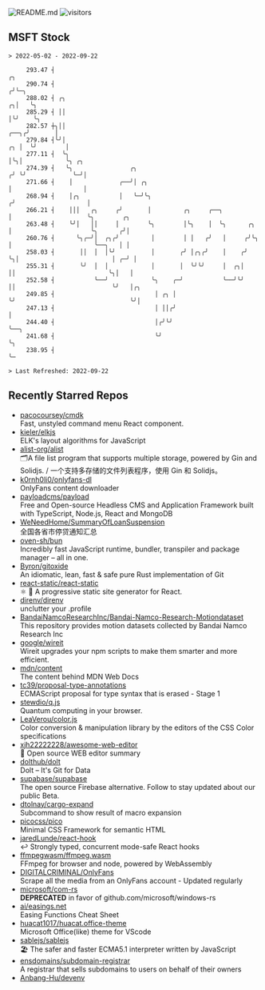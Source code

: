 ![README.md](https://github.com/Gerhut/Gerhut/workflows/README.md/badge.svg)
![visitors](https://visitors.vercel.app/Gerhut/Gerhut?token=8cf69d1f6813d272ef062726b6070c9be4ff72038cfe5a7ded7384a8da65d866)

## MSFT Stock

```
> 2022-05-02 - 2022-09-22

     293.47 ┤                                                                       ╭╮                           
     290.74 ┤                                                                      ╭╯╰─╮                         
     288.02 ┤ ╭╮                                                                 ╭╮│   ╰╮                        
     285.29 ┤ ││                                                                 │╰╯    ╰╮                       
     282.57 ┼╮││                                                            ╭──╮╭╯       │                       
     279.84 ┤╰╯│                                                         ╭╮ │  ╰╯        │                       
     277.11 ┤  ╰╮                                                        │╰╮│            ╰╮ ╭╮                   
     274.39 ┤   ╰╮                ╭╮                                    ╭╯ ╰╯             ╰─╯│                   
     271.66 ┤    │             ╭──╯│ ╭╮                                 │                    │                   
     268.94 ┤    │╭╮           │   ╰─╯╰╮                               ╭╯                    │                   
     266.21 ┤    │││   ╭╮     ╭╯       │         ╭╮     ╭──╮           │                     ╰╮        ╭╮        
     263.48 ┤    ╰╯│   ││     │        ╰╮        │╰╮    │  ╰╮      ╭╮  │                      ╰╮      ╭╯│        
     260.76 ┤      ╰╮╭─╯│  ╭╮╭╯         │        │ │   ╭╯   │     ╭╯╰╮ │                       ╰──╮   │ │        
     258.03 ┤       ││  │  │╰╯          │       ╭╯ │╭╮╭╯    │    ╭╯  ╰╮│                          │ ╭─╯ │        
     255.31 ┤       ╰╯  │  │            │       │  ╰╯╰╯     │  ╭╮│    ││                          ╰╮│   │        
     252.58 ┤           ╰──╯            ╰╮    ╭─╯           ╰──╯╰╯    ││                           ╰╯   │╭╮      
     249.85 ┤                            │ ╭╮ │                       ╰╯                                ╰╯│      
     247.13 ┤                            │ ││╭╯                                                           │      
     244.40 ┤                            │╭╯╰╯                                                            ╰──╮   
     241.68 ┤                            ╰╯                                                                  ╰╮  
     238.95 ┤                                                                                                 ╰─ 

> Last Refreshed: 2022-09-22
```

## Recently Starred Repos

- [pacocoursey/cmdk](https://github.com/pacocoursey/cmdk)  
  Fast, unstyled command menu React component.
- [kieler/elkjs](https://github.com/kieler/elkjs)  
  ELK's layout algorithms for JavaScript
- [alist-org/alist](https://github.com/alist-org/alist)  
  🗂️A file list program that supports multiple storage, powered by Gin and Solidjs. / 一个支持多存储的文件列表程序，使用 Gin 和 Solidjs。
- [k0rnh0li0/onlyfans-dl](https://github.com/k0rnh0li0/onlyfans-dl)  
  OnlyFans content downloader
- [payloadcms/payload](https://github.com/payloadcms/payload)  
  Free and Open-source Headless CMS and Application Framework built with TypeScript, Node.js, React and MongoDB
- [WeNeedHome/SummaryOfLoanSuspension](https://github.com/WeNeedHome/SummaryOfLoanSuspension)  
  全国各省市停贷通知汇总
- [oven-sh/bun](https://github.com/oven-sh/bun)  
  Incredibly fast JavaScript runtime, bundler, transpiler and package manager – all in one.
- [Byron/gitoxide](https://github.com/Byron/gitoxide)  
  An idiomatic, lean, fast & safe pure Rust implementation of Git
- [react-static/react-static](https://github.com/react-static/react-static)  
  ⚛️ 🚀 A progressive static site generator for React.
- [direnv/direnv](https://github.com/direnv/direnv)  
  unclutter your .profile
- [BandaiNamcoResearchInc/Bandai-Namco-Research-Motiondataset](https://github.com/BandaiNamcoResearchInc/Bandai-Namco-Research-Motiondataset)  
  This repository provides motion datasets collected by Bandai Namco Research Inc
- [google/wireit](https://github.com/google/wireit)  
  Wireit upgrades your npm scripts to make them smarter and more efficient.
- [mdn/content](https://github.com/mdn/content)  
  The content behind MDN Web Docs
- [tc39/proposal-type-annotations](https://github.com/tc39/proposal-type-annotations)  
  ECMAScript proposal for type syntax that is erased - Stage 1
- [stewdio/q.js](https://github.com/stewdio/q.js)  
  Quantum computing in your browser.
- [LeaVerou/color.js](https://github.com/LeaVerou/color.js)  
  Color conversion & manipulation library by the editors of the CSS Color specifications
- [xjh22222228/awesome-web-editor](https://github.com/xjh22222228/awesome-web-editor)  
  🔨  Open source WEB editor summary
- [dolthub/dolt](https://github.com/dolthub/dolt)  
  Dolt – It's Git for Data
- [supabase/supabase](https://github.com/supabase/supabase)  
  The open source Firebase alternative. Follow to stay updated about our public Beta.
- [dtolnay/cargo-expand](https://github.com/dtolnay/cargo-expand)  
  Subcommand to show result of macro expansion
- [picocss/pico](https://github.com/picocss/pico)  
  Minimal CSS Framework for semantic HTML
- [jaredLunde/react-hook](https://github.com/jaredLunde/react-hook)  
  ↩ Strongly typed, concurrent mode-safe React hooks
- [ffmpegwasm/ffmpeg.wasm](https://github.com/ffmpegwasm/ffmpeg.wasm)  
  FFmpeg for browser and node, powered by WebAssembly
- [DIGITALCRIMINAL/OnlyFans](https://github.com/DIGITALCRIMINAL/OnlyFans)  
  Scrape all the media from an OnlyFans account - Updated regularly
- [microsoft/com-rs](https://github.com/microsoft/com-rs)  
  **DEPRECATED** in favor of github.com/microsoft/windows-rs
- [ai/easings.net](https://github.com/ai/easings.net)  
  Easing Functions Cheat Sheet
- [huacat1017/huacat.office-theme](https://github.com/huacat1017/huacat.office-theme)  
  Microsoft Office(like) theme for VScode
- [sablejs/sablejs](https://github.com/sablejs/sablejs)  
  🏖️ The safer and faster ECMA5.1 interpreter written by JavaScript
- [ensdomains/subdomain-registrar](https://github.com/ensdomains/subdomain-registrar)  
  A registrar that sells subdomains to users on behalf of their owners
- [Anbang-Hu/devenv](https://github.com/Anbang-Hu/devenv)  
